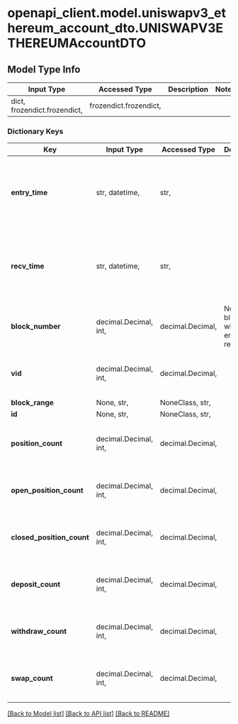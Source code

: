 # openapi_client.model.uniswapv3_ethereum_account_dto.UNISWAPV3ETHEREUMAccountDTO

## Model Type Info
Input Type | Accessed Type | Description | Notes
------------ | ------------- | ------------- | -------------
dict, frozendict.frozendict,  | frozendict.frozendict,  |  | 

### Dictionary Keys
Key | Input Type | Accessed Type | Description | Notes
------------ | ------------- | ------------- | ------------- | -------------
**entry_time** | str, datetime,  | str,  |  | [optional] value must conform to RFC-3339 date-time
**recv_time** | str, datetime,  | str,  |  | [optional] value must conform to RFC-3339 date-time
**block_number** | decimal.Decimal, int,  | decimal.Decimal,  | Number of block in which entity was recorded. | [optional] value must be a 64 bit integer
**vid** | decimal.Decimal, int,  | decimal.Decimal,  |  | [optional] value must be a 64 bit integer
**block_range** | None, str,  | NoneClass, str,  |  | [optional] 
**id** | None, str,  | NoneClass, str,  |  | [optional] 
**position_count** | decimal.Decimal, int,  | decimal.Decimal,  |  | [optional] value must be a 32 bit integer
**open_position_count** | decimal.Decimal, int,  | decimal.Decimal,  |  | [optional] value must be a 32 bit integer
**closed_position_count** | decimal.Decimal, int,  | decimal.Decimal,  |  | [optional] value must be a 32 bit integer
**deposit_count** | decimal.Decimal, int,  | decimal.Decimal,  |  | [optional] value must be a 32 bit integer
**withdraw_count** | decimal.Decimal, int,  | decimal.Decimal,  |  | [optional] value must be a 32 bit integer
**swap_count** | decimal.Decimal, int,  | decimal.Decimal,  |  | [optional] value must be a 32 bit integer

[[Back to Model list]](../../README.md#documentation-for-models) [[Back to API list]](../../README.md#documentation-for-api-endpoints) [[Back to README]](../../README.md)

